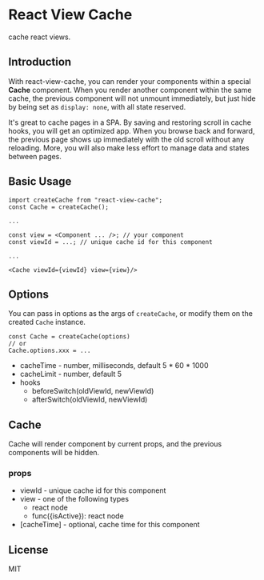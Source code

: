 # React View Cache
cache react views.

## Introduction
With react-view-cache, you can render your components within a special **Cache** component. When you render another 
component within the same cache, the previous component will not unmount immediately, but just hide by being set as 
`display: none`, with all state reserved.

It's great to cache pages in a SPA. By saving and restoring scroll in cache hooks, you will get an optimized app. When 
you browse back and forward, the previous page shows up immediately with the old scroll without any reloading. More, you 
will also make less effort to manage data and states between pages.

## Basic Usage
```
import createCache from "react-view-cache";
const Cache = createCache();

...

const view = <Component ... />; // your component
const viewId = ...; // unique cache id for this component

...

<Cache viewId={viewId} view={view}/>
```

## Options
You can pass in options as the args of `createCache`, or modify them on the created `Cache` instance.
```
const Cache = createCache(options)
// or
Cache.options.xxx = ...
```

* cacheTime - number, milliseconds, default 5 * 60 * 1000
* cacheLimit - number, default 5
* hooks
  * beforeSwitch(oldViewId, newViewId)
  * afterSwitch(oldViewId, newViewId)
  
## Cache
Cache will render component by current props, and the previous components will be hidden.

### props
* viewId - unique cache id for this component
* view - one of the following types
  * react node
  * func({isActive}): react node
* [cacheTime] - optional, cache time for this component
  
## License
MIT